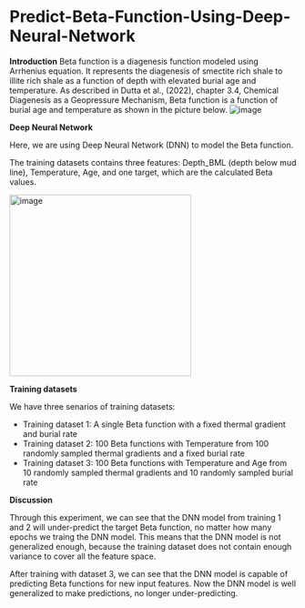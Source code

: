 # Predict-Beta-Function-Using-Deep-Neural-Network

**Introduction**
Beta function is a diagenesis function modeled using Arrhenius equation. It represents the diagenesis of smectite rich shale to illite rich shale as a function of depth with elevated burial age and temperature. As described in Dutta et al., (2022), chapter 3.4, Chemical Diagenesis as a Geopressure Mechanism, Beta function is a function of burial age and temperature as shown in the picture below.
![image](https://github.com/user-attachments/assets/53517f01-49eb-41a4-b470-d714f6d9a922)

**Deep Neural Network**

Here, we are using Deep Neural Network (DNN) to model the Beta function.

The training datasets contains three features: Depth_BML (depth below mud line), Temperature, Age, and one target, which are the calculated Beta values.

<img width="319" alt="image" src="https://github.com/user-attachments/assets/7041b3ce-1092-4b74-ba37-e48d85f7acc9">

**Training datasets**

We have three senarios of training datasets:

*  Training dataset 1: A single Beta function with a fixed thermal gradient and burial rate
*  Training dataset 2: 100 Beta functions with Temperature from 100 randomly sampled thermal gradients and a fixed burial rate 
*  Training dataset 3: 100 Beta functions with Temperature and Age from 10 randomly sampled thermal gradients and 10 randomly sampled burial rate

**Discussion**

Through this experiment, we can see that the DNN model from training 1 and 2 will under-predict the target Beta function, no matter how many epochs we traing the DNN model. This means that the DNN model is not generalized enough, because the training dataset does not contain enough variance to cover all the feature space. 

After training with dataset 3, we can see that the DNN model is capable of predicting Beta functions for new input features. Now the DNN model is well generalized to make predictions, no longer under-predicting.

